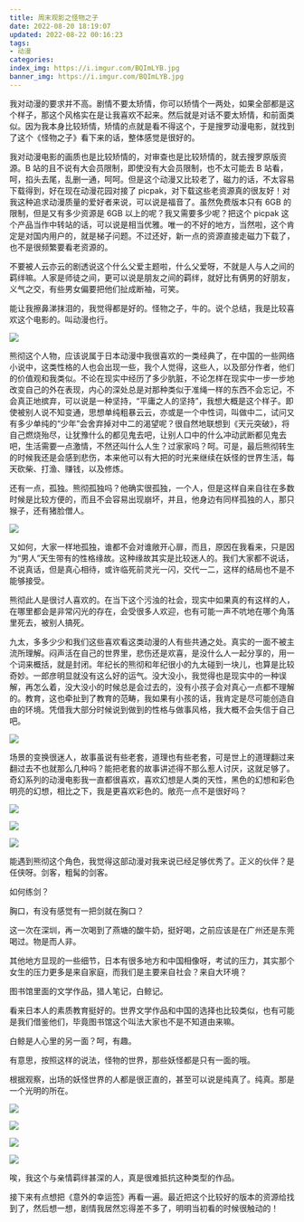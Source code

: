 ```yaml
---
title: 周末观影之怪物之子
date: 2022-08-20 18:19:07
updated: 2022-08-22 00:16:23
tags:
- 动漫
categories:
index_img: https://i.imgur.com/BQImLYB.jpg
banner_img: https://i.imgur.com/BQImLYB.jpg
---
```


我对动漫的要求并不高。剧情不要太矫情，你可以矫情个一两处，如果全部都是这个样子，那这个风格实在是让我喜欢不起来。然后就是对话不要太矫情，和前面类似。因为我本身比较矫情，矫情的点就是看不得这个，于是搜罗动漫电影，就找到了这个《怪物之子》看下来的话，整体感觉是很好的。

我对动漫电影的画质也是比较矫情的，对审查也是比较矫情的，就去搜罗原版资源。B 站的且不说有大会员限制，即使没有大会员限制，也不太可能去 B 站看，呵，掐头去尾，乱删一通，呵呵。但是这个动漫又比较老了，磁力的话，不太容易下载得到，好在现在动漫花园对接了 picpak，对下载这些老资源真的很友好！对我这种追求动漫质量的爱好者来说，可以说是福音了。虽然免费版本只有 6GB 的限制，但是又有多少资源是 6GB 以上的呢？我又需要多少呢？把这个 picpak 这个产品当作中转站的话，可以说是相当优雅。唯一的不好的地方，当然啦，这个肯定是对国内用户的，就是梯子问题。不过还好，新一点的资源直接走磁力下载了，也不是很频繁要看老资源的。

不要被人云亦云的剧透说这个什么父爱主题啦，什么父爱呀，不就是人与人之间的羁绊嘛。人家是师徒之间，更可以说是朋友之间的羁绊，就好比有俩男的好朋友，义气之交，有些男女偏要把他们扯成断袖，可笑。

能让我擦鼻涕抹泪的，我觉得都是好的。怪物之子，牛的。说个总结，我是比较喜欢这个电影的。叫动漫也行。

![](https://i.imgur.com/Nh25GmA.jpg)

熊彻这个人物，应该说属于日本动漫中我很喜欢的一类经典了，在中国的一些网络小说中，这类性格的人也会出现一些，我个人觉得，这些人，以及部分作者，他们的价值观和我类似。不论在现实中经历了多少肮脏，不论怎样在现实中一步一步地改变自己的外在表现，内心的深处总是对那种类似于准绳一样的东西不会忘记，不会真正地摈弃，可以说是一种坚持，“平庸之人的坚持”，我想大概是这个样子。即使被别人说不知变通，思想单纯粗暴云云，亦或是一个中性词，叫做中二，试问又有多少单纯的“少年”会舍弃掉对中二的渴望呢？很自然地联想到《天元突破》，将自己燃烧殆尽，让犹豫什么的都见鬼去吧，让别人口中的什么冲动武断都见鬼去吧，生活需要一点激情，不然还叫什么人生？过家家吗？呵。可是，最后熊彻转生的时候我还是会感到悲伤，本来他可以有大把的时光来继续在妖怪的世界生活，每天砍柴、打渔、赚钱，以及修炼。

还有一点，孤独。熊彻孤独吗？他确实很孤独，一个人，但是这样自来自往在多数时候是比较方便的，而且不会容易出现崩坏，并且，他身边有同样孤独的人，那只猴子，还有猪脸僧人。

![](https://i.imgur.com/FYyH9QD.jpg)

又如何，大家一样地孤独，谁都不会对谁敞开心扉，而且，原因在我看来，只是因为“男人”天生带有的性格缘故。这种缘故其实是比较迷人的。我们大家都不说话，不说真话，但是真心相待，或许临死前灵光一闪，交代一二，这样的结局也不是不能够接受。

熊彻此人是很讨人喜欢的。在当下这个污浊的社会，现实中如果真的有这样的人，在哪里都会是非常闪光的存在，会受很多人欢迎，也有可能一声不吭地在哪个角落里死去，被别人搞死。

九太，多多少少和我们这些喜欢看这类动漫的人有些共通之处。真实的一面不被主流所理解。闷声活在自己的世界里，悲伤还是欢喜，是没什么人一起分享的，用一个词来概括，就是封闭。年纪长的熊彻和年纪很小的九太碰到一块儿，也算是比较奇妙。一郎彦明显就没有这么好的运气。没大没小，我觉得也是现实中的一种误解，再怎么着，没大没小的时候总是会过去的，没有小孩子会对真心一点都不理解的。教育，这也牵扯到了教育的范畴，我如果有小孩的话，我肯定是尽可能创造自由的环境。凭借我大部分时候说到做到的性格与做事风格，我大概不会失信于自己吧。

![](https://i.imgur.com/wPuq0dl.jpg)

场景的变换很迷人，故事虽说有些老套，道理也有些老套，可是世上的道理翻过来翻过去不也就那么几种吗？能把老套的故事讲述得不那么惹人讨厌，这就足够了。奇幻系列的动漫电影我一直都很喜欢，喜欢幻想是人类的天性，黑色的幻想和彩色明亮的幻想，相比之下，我是更喜欢彩色的。敞亮一点不是很好吗？

![](https://i.imgur.com/9k39AEO.jpg)

![](https://i.imgur.com/CM6bPzN.jpg)

![](https://i.imgur.com/LK9NOss.jpg)

能遇到熊彻这个角色，我觉得这部动漫对我来说已经足够优秀了。正义的伙伴？是任侠呀。剑客，粗髯的剑客。

如何练剑？

胸口，有没有感觉有一把剑就在胸口？

这一次在深圳，再一次喝到了燕塘的酸牛奶，挺好喝，之前应该是在广州还是东莞喝过。物是而人非。

其他地方显现的一些细节，日本有很多地方和中国相像呀，考试的压力，其实那个女生的压力更多是来自家庭，而我们是主要来自社会？来自大环境？

图书馆里面的文学作品，猎人笔记，白鲸记。

看来日本人的素质教育挺好的。世界文学作品和中国的选择也比较类似，也有可能是我们借鉴他们，毕竟图书馆这个叫法大家也不是不知道由来嘛。

白鲸是人心里的另一面？呵，有趣。

有意思，按照这样的说法，怪物的世界，那些妖怪都是只有一面的哦。

根据观察，出场的妖怪世界的人都是很正直的，甚至可以说是纯真了。纯真。那是一个光明的所在。

![](https://i.imgur.com/GkN5fDz.jpg)

![](https://i.imgur.com/StIBTK0.jpg)

![](https://i.imgur.com/aposgwl.jpg)

![](https://i.imgur.com/jYEN8To.jpg)

唉，我这个与亲情羁绊甚深的人，真是很难抵抗这种类型的作品。

接下来有点想把《意外的幸运签》再看一遍。最近把这个比较好的版本的资源给找到了，然后想一想，剧情我居然忘得差不多了，明明当初看的时候很触动的！
